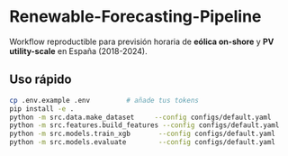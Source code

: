 # Renewable-Forecasting-Pipeline

Workflow reproductible para previsión horaria de **eólica on-shore** y **PV utility-scale** en España (2018-2024).

## Uso rápido
```bash
cp .env.example .env         # añade tus tokens
pip install -e .
python -m src.data.make_dataset     --config configs/default.yaml
python -m src.features.build_features --config configs/default.yaml
python -m src.models.train_xgb       --config configs/default.yaml
python -m src.models.evaluate        --config configs/default.yaml
```
